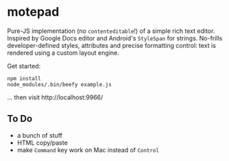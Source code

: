 motepad
=======

Pure-JS implementation (no `contenteditable`!) of a simple rich text editor. Inspired by Google Docs editor and Android's `StyleSpan` for strings. No-frills developer-defined styles, attributes and precise formatting control: text is rendered using a custom layout engine.

Get started:

```
npm install
node_modules/.bin/beefy example.js
```

... then visit http://localhost:9966/

## To Do

* a bunch of stuff
* HTML copy/paste
* make `Command` key work on Mac instead of `Control`
